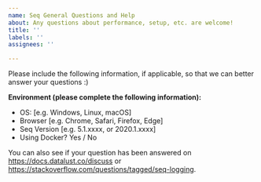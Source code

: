 ```yaml
---
name: Seq General Questions and Help
about: Any questions about performance, setup, etc. are welcome!
title: ''
labels: ''
assignees: ''

---
```


Please include the following information, if applicable, so that we can better answer your questions :) 

**Environment (please complete the following information):**
 - OS: [e.g. Windows, Linux, macOS]
 - Browser [e.g. Chrome, Safari, Firefox, Edge]
 - Seq Version [e.g. 5.1.xxxx, or 2020.1.xxxx]
 - Using Docker? Yes / No

You can also see if your question has been answered on https://docs.datalust.co/discuss or https://stackoverflow.com/questions/tagged/seq-logging.

